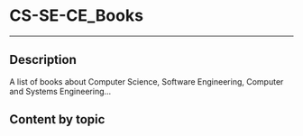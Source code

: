 # CS-SE-CE_Books
---
## Description
A list of books about Computer Science, Software Engineering, Computer and Systems Engineering...

## Content by topic
